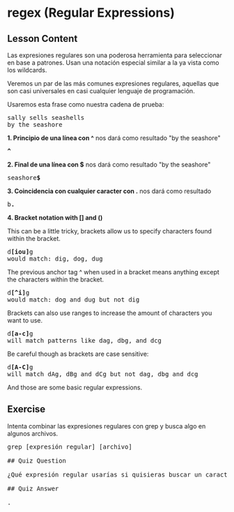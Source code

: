 # regex (Regular Expressions)

## Lesson Content

Las expresiones regulares son una poderosa herramienta para seleccionar en base a patrones. Usan una notación especial similar a la ya vista como los wildcards.

Veremos un par de las más comunes expresiones regulares, aquellas que son casi universales en casi cualquier lenguaje de programación.

Usaremos esta frase como nuestra cadena de prueba:
<pre>
sally sells seashells
by the seashore
</pre>

<b>1. Principio de una línea con ^</b> nos dará como resultado "by the seashore"

<pre>
<b>^</b>
</pre>

<b>2. Final de una línea con $</b> nos dará como resultado "by the seashore"

<pre>
seashore<b>$</b>
</pre>

<b>3. Coincidencia con cualquier caracter con .</b> nos dará como resultado

<pre>
b<b>.</b>
</pre>

<b>4. Bracket notation with [] and ()</b>

This can be a little tricky, brackets allow us to specify characters found within the bracket.

<pre>
d<b>[iou]</b>g
would match: dig, dog, dug
</pre>

The previous anchor tag ^ when used in a bracket means anything except the characters within the bracket.

<pre>
d<b>[^i]</b>g
would match: dog and dug but not dig
</pre>

Brackets can also use ranges to increase the amount of characters you want to use.

<pre>
d<b>[a-c]</b>g
will match patterns like dag, dbg, and dcg
</pre>

Be careful though as brackets are case sensitive:

<pre>
d<b>[A-C]</b>g
will match dAg, dBg and dCg but not dag, dbg and dcg
</pre>

And those are some basic regular expressions.

## Exercise

Intenta combinar las expresiones regulares con grep y busca algo en algunos archivos.

<pre>
grep [expresión regular] [archivo]

## Quiz Question

¿Qué expresión regular usarías si quisieras buscar un caracter individual?

## Quiz Answer

.
